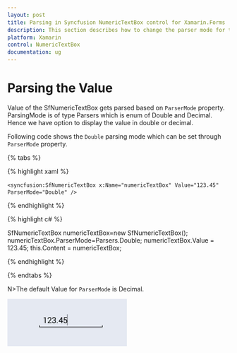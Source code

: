 ```yaml
---
layout: post
title: Parsing in Syncfusion NumericTextBox control for Xamarin.Forms
description: This section describes how to change the parser mode for the NumericTextBox control. The default value is Decimal and it also accepts 'double'.
platform: Xamarin
control: NumericTextBox
documentation: ug
---
```

# Parsing the Value

Value of the SfNumericTextBox gets parsed based on `ParserMode` property. ParsingMode is of type Parsers which is enum of Double and Decimal. Hence we have option to display the value in double or decimal. 

Following code shows the `Double` parsing mode which can be set through `ParserMode` property.

{% tabs %}

{% highlight xaml %}

	<syncfusion:SfNumericTextBox x:Name="numericTextBox" Value="123.45" ParserMode="Double" />
	
{% endhighlight %}

{% highlight c# %}

SfNumericTextBox numericTextBox=new SfNumericTextBox();
numericTextBox.ParserMode=Parsers.Double;
numericTextBox.Value = 123.45;
this.Content = numericTextBox;
	
{% endhighlight %}

{% endtabs %}

N>The default Value for `ParserMode` is Decimal.

![Shows a parser mode behavior](images/value.png)
